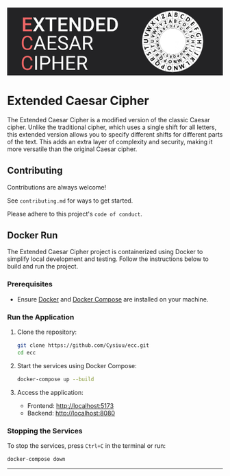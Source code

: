 
![Logo](ecclogo.png)


# Extended Caesar Cipher 

The Extended Caesar Cipher is a modified version of the classic Caesar cipher. Unlike the traditional cipher, which uses a single shift for all letters, this extended version allows you to specify different shifts for different parts of the text. This adds an extra layer of complexity and security, making it more versatile than the original Caesar cipher.


## Contributing

Contributions are always welcome!

See `contributing.md` for ways to get started.

Please adhere to this project's `code of conduct`.


## Docker Run

The Extended Caesar Cipher project is containerized using Docker to simplify local development and testing. Follow the instructions below to build and run the project.

### Prerequisites
- Ensure [Docker](https://www.docker.com/get-started) and [Docker Compose](https://docs.docker.com/compose/) are installed on your machine.

### Run the Application
1. Clone the repository:
    ```bash
    git clone https://github.com/Cysiuu/ecc.git
    cd ecc
    ```

2. Start the services using Docker Compose:
    ```bash
    docker-compose up --build
    ```

3. Access the application:
    - Frontend: [http://localhost:5173](http://localhost:5173)
    - Backend: [http://localhost:8080](http://localhost:8080)

### Stopping the Services
To stop the services, press `Ctrl+C` in the terminal or run:
```bash
docker-compose down
```

---